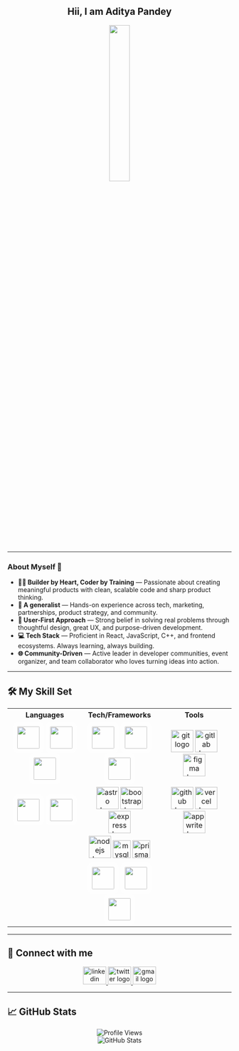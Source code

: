 <div align="center">
  
## Hii, I am Aditya Pandey  
<img src="https://media3.giphy.com/media/v1.Y2lkPTc5MGI3NjExOW94ZnF4cHV4dnYzbHdmMHNnNTBieWJ0NTlla2l4a2UxcTFyeXFldSZlcD12MV9pbnRlcm5hbF9naWZfYnlfaWQmY3Q9Zw/2FayYXU90QS9MmAIo/giphy.gif" width="30%" />

</div>

---

### About Myself 👋  

- **👨‍💻 Builder by Heart, Coder by Training** — Passionate about creating meaningful products with clean, scalable code and sharp product thinking.  
- **🚀 A generalist** — Hands-on experience across tech, marketing, partnerships, product strategy, and community.  
- **🧠 User-First Approach** — Strong belief in solving real problems through thoughtful design, great UX, and purpose-driven development.  
- **💻 Tech Stack** — Proficient in React, JavaScript, C++, and frontend ecosystems. Always learning, always building.  
- **🌐 Community-Driven** — Active leader in developer communities, event organizer, and team collaborator who loves turning ideas into action.  

---

## 🛠️ My Skill Set

<table align="center" width="100%">
  <tr>
    <th width="33%">Languages</th>
    <th width="33%">Tech/Frameworks</th>
    <th width="33%">Tools</th>
  </tr>
  <tr>
    <td align="center">
      <img src="https://profilinator.rishav.dev/skills-assets/cplusplus-original.svg" height="50" style="background-color:rgba(255,255,255,0.8); padding:10px; border-radius:12px;" />
      <img src="https://profilinator.rishav.dev/skills-assets/c-original.svg" height="50" style="background-color:rgba(255,255,255,0.8); padding:10px; border-radius:12px;" />
      <img src="https://profilinator.rishav.dev/skills-assets/javascript-original.svg" height="50" style="background-color:rgba(255,255,255,0.8); padding:10px; border-radius:12px;" />
    </td>
    <td align="center">
      <img src="https://profilinator.rishav.dev/skills-assets/react-original-wordmark.svg" height="50" style="background-color:rgba(255,255,255,0.8); padding:10px; border-radius:12px;" />
      <img src="https://profilinator.rishav.dev/skills-assets/redux-original.svg" height="50" style="background-color:rgba(255,255,255,0.8); padding:10px; border-radius:12px;" />
      <img src="https://profilinator.rishav.dev/skills-assets/tailwindcss.svg" height="50" style="background-color:rgba(255,255,255,0.8); padding:10px; border-radius:12px;" />
    </td>
    <td align="center">
      <img src="https://skillicons.dev/icons?i=git" height="50" alt="git logo"  />
    <img src="https://skillicons.dev/icons?i=gitlab" height="50" alt="gitlab logo"  />
    <img src="https://skillicons.dev/icons?i=figma" height="50" alt="figma logo"  />
    </td>
  </tr>
  <tr>
    <td align="center">
      <img src="https://profilinator.rishav.dev/skills-assets/java-original-wordmark.svg" height="50" style="background-color:rgba(255,255,255,0.8); padding:10px; border-radius:12px;" />
      <img src="https://profilinator.rishav.dev/skills-assets/typescript-original.svg" height="50" style="background-color:rgba(255,255,255,0.8); padding:10px; border-radius:12px;" />
    </td>
    <td align="center">
      <img src="https://cdn.simpleicons.org/astro/FF5D01" height="50" alt="astro logo"  />
      <img src="https://cdn.jsdelivr.net/gh/devicons/devicon/icons/bootstrap/bootstrap-original.svg" alt="bootstrap logo"  height="50"  />
      <img src="https://skillicons.dev/icons?i=express"  height="50" alt="express logo"  />
    </td>
    <td align="center">
      <img src="https://skillicons.dev/icons?i=github" height="50" alt="github logo"  />
   <img src="https://skillicons.dev/icons?i=vercel" height="50" alt="vercel logo"  />
   <img src="https://cdn.simpleicons.org/appwrite/F02E65" height="50" alt="appwrite logo"  />
    </td>
  </tr>
  <tr>
    <td></td>
    <td align="center">
       <img src="https://cdn.jsdelivr.net/gh/devicons/devicon/icons/nodejs/nodejs-original.svg" height="50" alt="nodejs logo"  />
      <img src="https://skillicons.dev/icons?i=mysql" height="40" alt="mysql logo" height="50" />
      <img src="https://skillicons.dev/icons?i=prisma" height="40" alt="prisma logo" height="50"  />
    </td>
    <td></td>
  </tr>
  <tr>
    <td></td>
    <td align="center">
      <img src="https://profilinator.rishav.dev/skills-assets/logo-title.svg" height="50" style="background-color:rgba(255,255,255,0.8); padding:10px; border-radius:12px;" />
      <img src="https://profilinator.rishav.dev/skills-assets/mui.png" height="50" style="background-color:rgba(255,255,255,0.8); padding:10px; border-radius:12px;" />
      <img src="https://profilinator.rishav.dev/skills-assets/chakraui.png" height="50" style="background-color:rgba(255,255,255,0.8); padding:10px; border-radius:12px;" />
    </td>
    <td></td>
  </tr>
</table>

---

## 📱 Connect with me  
<p align="center">
  <a href="https://www.linkedin.com/in/aditya-pandey-1a96b0213/" target="_blank">
    <img src="https://raw.githubusercontent.com/maurodesouza/profile-readme-generator/master/src/assets/icons/social/linkedin/default.svg" width="52" height="40" alt="linkedin logo"  />
  </a>
  <a href="https://twitter.com/adityapandey78" target="_blank">
    <img src="https://raw.githubusercontent.com/maurodesouza/profile-readme-generator/master/src/assets/icons/social/twitter/default.svg" width="52" height="40" alt="twitter logo"  />
  </a>
  <a href="mailto:adityapandey.2402@gmail.com" target="_blank">
  <img src="https://raw.githubusercontent.com/maurodesouza/profile-readme-generator/master/src/assets/icons/social/gmail/default.svg" width="52" height="40" alt="gmail logo" />
</a>
</p>

---

## 📈 GitHub Stats  
<p align="center">
  <img src="https://komarev.com/ghpvc/?username=adityapandey78&style=flat-square" alt="Profile Views" />
  <br/>
  <img src="https://github-readme-stats.vercel.app/api?username=adityapandey78&show_icons=true&count_private=true&hide_border=true" alt="GitHub Stats" />
</p>

